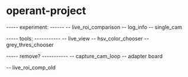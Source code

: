 # operant-project
 
----- experiment: ------
-- live_roi_comparison
-- log_info
-- single_cam

----- tools: -----------
-- live_view
-- hsv_color_chooser
-- grey_thres_chooser

----- remove? -----------
-- capture_cam_loop
-- adapter board

-- live_roi_comp_old
